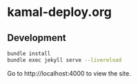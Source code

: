 # kamal-deploy.org

## Development

```bash
bundle install
bundle exec jekyll serve --livereload
```

Go to http://localhost:4000 to view the site.
